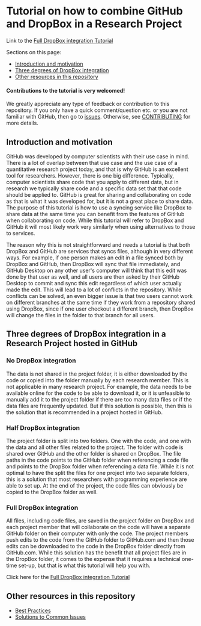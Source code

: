 # Tutorial on how to combine GitHub and DropBox in a Research Project

Link to the [Full DropBox integration Tutorial](Resources/Tutorial/tutorial.md)

Sections on this page:
* [Introduction and motivation](#introduction-and-motivation)
* [Three degrees of DropBox integration](#three-degrees-of-dropbox-integration-in-a-research-project-hosted-in-github)
* [Other resources in this repository](#other-resources-in-this-repository)

#### Contributions to the tutorial is very welcomed!
We greatly appreciate any type of feedback or contribution to this repository. If you only have a quick comment/question etc. or you are not familiar with GitHub, then go to [issues](https://github.com/kbjarkefur/GitHubDropBox/issues). Otherwise, see [CONTRIBUTING](CONTRIBUTING.md) for more details.

## Introduction and motivation
GitHub was developed by computer scientists with their use case in mind. There is a lot of overlap between that use case and the use case of a quantitative research project today, and that is why GitHub is an excellent tool for researchers. However, there is one big difference. Typically, computer scientists share code that you apply to different data, but in research we typically share code and a specific data set that that code should be applied to. GitHub is great for sharing and collaborating on code as that is what it was developed for, but it is not a great place to share data. The purpose of this tutorial is how to use a syncing service like DropBox to share data at the same time you can benefit from the features of GitHub when collaborating on code. While this tutorial will refer to DropBox and GitHub it will most likely work very similarly when using alternatives to those to services.

The reason why this is not straightforward and needs a tutorial is that both DropBox and GitHub are services that syncs files, although in very different ways. For example, if one person makes an edit in a file synced both by DropBox and GitHub, then DropBox will sync that file immediately, and GitHub Desktop on any other user's computer will think that this edit was done by that user as well, and all users are then asked by their GitHub Desktop to commit and sync this edit regardless of which user actually made the edit. This will lead to a lot of conflicts in the repository. While conflicts can be solved, an even bigger issue is that two users cannot work on different branches at the same time if they work from a repository shared using DropBox, since if one user checkout a different branch, then DropBox will change the files in the folder to that branch for all users.

## Three degrees of DropBox integration in a Research Project hosted in GitHub

### No DropBox integration
The data is not shared in the project folder, it is either downloaded by the code or copied into the folder manually by each research member. This is not applicable in many research project. For example, the data needs to be available online for the code to be able to download it, or it is unfeasible to manually add it to the project folder if there are too many data files or if the data files are frequently updated. But if this solution is possible, then this is the solution that is recommended in a project hosted in GitHub.

### Half DropBox integration
The project folder is split into two folders. One with the code, and one with the data and all other files related to the project. The folder with code is shared over GitHub and the other folder is shared on DropBox. The file paths in the code points to the GitHub folder when referencing a code file and points to the DropBox folder when referencing a data file. While it is not optimal to have the split the files for one project into two separate folders, this is a solution that most researchers with programming experience are able to set up. At the end of the project, the code files can obviously be copied to the DropBox folder as well.

### Full DropBox integration
All files, including code files, are saved in the project folder on DropBox and each project member that will collaborate on the code will have a separate GitHub folder on their computer with only the code. The project members push edits to the code from the GitHub folder to GitHub.com and then those edits can be downloaded to the code in the DropBox folder directly from GitHub.com. While this solution has the benefit that all project files are in the DropBox folder, it comes to the expense that it requires a technical one-time set-up, but that is what this tutorial will help you with.

Click here for the [Full DropBox integration Tutorial](Resources/Tutorial/tutorial.md)

## Other resources in this repository

* [Best Practices](Resources/BestPractices/README.md)
* [Solutions to Common Issues](Resources/SolutionsCommonIssues/README.md)
